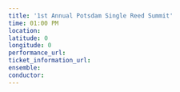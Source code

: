 ```yaml
---
title: '1st Annual Potsdam Single Reed Summit'
time: 01:00 PM
location: 
latitude: 0
longitude: 0
performance_url: 
ticket_information_url: 
ensemble: 
conductor: 
---
```

